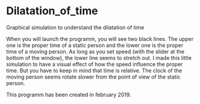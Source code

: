 # Dilatation_of_time
Graphical simulation to understand the dilatation of time

When you will launch the programm, you will see two black lines. The upper one is the proper time of a static person and the lower one is the proper time of a moving person. As long as you set speed (with the slider at the bottom of the window), the lower line seems to stretch out.
I made this little simulation to have a visual effect of how the speed influence the proper time. But you have to keep in mind that time is relative. The clock of the moving person seems rotate slower from the point of view of the static person.

This programm has been created in february 2019.
